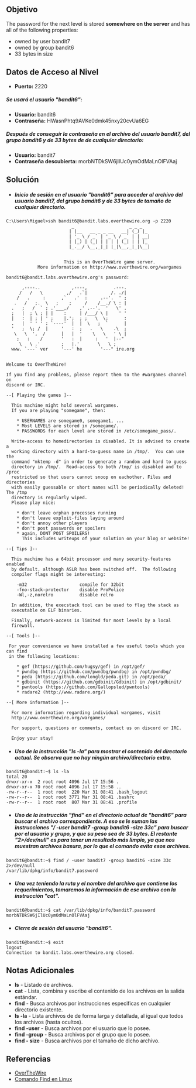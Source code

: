 ## Objetivo
The password for the next level is stored **somewhere on the server** and has all of the following properties:

- owned by user bandit7
- owned by group bandit6
- 33 bytes in size
## Datos de Acceso al Nivel
- **Puerto:** 2220
##### Se usará el usuario "bandit6":
- **Usuario:** bandit6
- **Contraseña:** HWasnPhtq9AVKe0dmk45nxy20cvUa6EG
##### Después de conseguir la contraseña en el archivo del usuario bandit7, del grupo bandit6 y de 33 bytes de de cualquier directorio:
- **Usuario:** bandit7
- **Contraseña descubierta:** morbNTDkSW6jIlUc0ymOdMaLnOlFVAaj
## Solución
- ##### Inicio de sesión en el usuario "bandit6" para acceder al archivo del usuario bandit7, del grupo bandit6 y de 33 bytes de tamaño de cualquier directorio.
```
C:\Users\Miguel>ssh bandit6@bandit.labs.overthewire.org -p 2220
                         _                     _ _ _
                        | |__   __ _ _ __   __| (_) |_
                        | '_ \ / _` | '_ \ / _` | | __|
                        | |_) | (_| | | | | (_| | | |_
                        |_.__/ \__,_|_| |_|\__,_|_|\__|


                      This is an OverTheWire game server.
            More information on http://www.overthewire.org/wargames

bandit6@bandit.labs.overthewire.org's password:

      ,----..            ,----,          .---.
     /   /   \         ,/   .`|         /. ./|
    /   .     :      ,`   .'  :     .--'.  ' ;
   .   /   ;.  \   ;    ;     /    /__./ \ : |
  .   ;   /  ` ; .'___,/    ,' .--'.  '   \' .
  ;   |  ; \ ; | |    :     | /___/ \ |    ' '
  |   :  | ; | ' ;    |.';  ; ;   \  \;      :
  .   |  ' ' ' : `----'  |  |  \   ;  `      |
  '   ;  \; /  |     '   :  ;   .   \    .\  ;
   \   \  ',  /      |   |  '    \   \   ' \ |
    ;   :    /       '   :  |     :   '  |--"
     \   \ .'        ;   |.'       \   \ ;
  www. `---` ver     '---' he       '---" ire.org


Welcome to OverTheWire!

If you find any problems, please report them to the #wargames channel on
discord or IRC.

--[ Playing the games ]--

  This machine might hold several wargames.
  If you are playing "somegame", then:

    * USERNAMES are somegame0, somegame1, ...
    * Most LEVELS are stored in /somegame/.
    * PASSWORDS for each level are stored in /etc/somegame_pass/.

  Write-access to homedirectories is disabled. It is advised to create a
  working directory with a hard-to-guess name in /tmp/.  You can use the
  command "mktemp -d" in order to generate a random and hard to guess
  directory in /tmp/.  Read-access to both /tmp/ is disabled and to /proc
  restricted so that users cannot snoop on eachother. Files and directories
  with easily guessable or short names will be periodically deleted! The /tmp
  directory is regularly wiped.
  Please play nice:

    * don't leave orphan processes running
    * don't leave exploit-files laying around
    * don't annoy other players
    * don't post passwords or spoilers
    * again, DONT POST SPOILERS!
      This includes writeups of your solution on your blog or website!

--[ Tips ]--

  This machine has a 64bit processor and many security-features enabled
  by default, although ASLR has been switched off.  The following
  compiler flags might be interesting:

    -m32                    compile for 32bit
    -fno-stack-protector    disable ProPolice
    -Wl,-z,norelro          disable relro

  In addition, the execstack tool can be used to flag the stack as
  executable on ELF binaries.

  Finally, network-access is limited for most levels by a local
  firewall.

--[ Tools ]--

 For your convenience we have installed a few useful tools which you can find
 in the following locations:

    * gef (https://github.com/hugsy/gef) in /opt/gef/
    * pwndbg (https://github.com/pwndbg/pwndbg) in /opt/pwndbg/
    * peda (https://github.com/longld/peda.git) in /opt/peda/
    * gdbinit (https://github.com/gdbinit/Gdbinit) in /opt/gdbinit/
    * pwntools (https://github.com/Gallopsled/pwntools)
    * radare2 (http://www.radare.org/)

--[ More information ]--

  For more information regarding individual wargames, visit
  http://www.overthewire.org/wargames/

  For support, questions or comments, contact us on discord or IRC.

  Enjoy your stay!
```

- ##### Uso de la instrucción "ls -la" para mostrar el contenido del directorio actual. Se observa que no hay ningún archivo/directorio extra.
```
bandit6@bandit:~$ ls -la
total 20
drwxr-xr-x  2 root root 4096 Jul 17 15:56 .
drwxr-xr-x 70 root root 4096 Jul 17 15:58 ..
-rw-r--r--  1 root root  220 Mar 31 08:41 .bash_logout
-rw-r--r--  1 root root 3771 Mar 31 08:41 .bashrc
-rw-r--r--  1 root root  807 Mar 31 08:41 .profile
```

- ##### Uso de la instrucción "find" en el directorio actual de "bandit6" para buscar el archivo correspondiente. A eso se le suman las instrucciones "/ -user bandit7 -group bandit6 -size 33c" para buscar por el usuario y grupo, y que su peso sea de 33 bytes. El restante "2>/dev/null" es para tener un resultado más limpio, ya que nos muestran archivos basura, por lo que el comando evita esos archivos.
```
bandit6@bandit:~$ find / -user bandit7 -group bandit6 -size 33c 2>/dev/null
/var/lib/dpkg/info/bandit7.password
```

- ##### Una vez teniendo la ruta y el nombre del archivo que contiene los requerimientos, tomaremos la información de ese archivo con la instrucción "cat".
```
bandit6@bandit:~$ cat /var/lib/dpkg/info/bandit7.password
morbNTDkSW6jIlUc0ymOdMaLnOlFVAaj
```

- ##### Cierre de sesión del usuario "bandit6".
```
bandit6@bandit:~$ exit
logout
Connection to bandit.labs.overthewire.org closed.
```
## Notas Adicionales
- **ls** - Listado de archivos.
- **cat** - Lista, combina y escribe el contenido de los archivos en la salida estándar.
- **find** - Busca archivos por instrucciones especificas en cualquier directorio existente.
- **ls -la** - Lista archivos de de forma larga y detallada, al igual que todos los archivos (hasta ocultos).
- **find -user** - Busca archivos por el usuario que lo posee.
- **find -group** - Busca archivos por el grupo que lo posee.
- **find - size** - Busca archivos por el tamaño de dicho archivo.
## Referencias
- [OverTheWire](https://overthewire.org/wargames/bandit/bandit1.html)
- [Comando Find en Linux](https://www.hostinger.mx/tutoriales/linux-comandos#25_Comando_find)